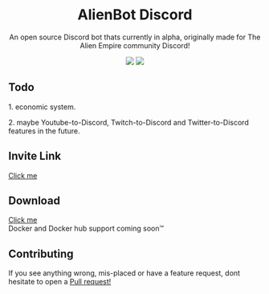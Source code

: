 <h1 align="center">AlienBot Discord</h1>     

<p align="center">An open source Discord bot thats currently in alpha, originally made for The Alien Empire community Discord!<p>     

<p align="center">      
  <img src="https://github.com/UFO-Studios/AlienBot-Discord/actions/workflows/pmd.yml/badge.svg" />     
  <img src="https://github.com/UFO-Studios/AlienBot-Discord/actions/workflows/docker-image.yml/badge.svg" />     
</p>      

<h2>Todo</h2>        

<p>
1. economic system.    
</p>
<p>
2. maybe Youtube-to-Discord, Twitch-to-Discord and Twitter-to-Discord features in the future.    
</p>

<h2>Invite Link</h2>    

<a href="https://thealiendoctor.com/AddAlienBot">Click me</a>    

<h2>Download</h2>    

<a href="https://github.com/UFO-Studios/AlienBot-Discord/archive/refs/heads/main.zip">Click me</a>    
Docker and Docker hub support coming soon™    

<h2>Contributing</h2>    

If you see anything wrong, mis-placed or have a feature request, dont hesitate to open a <a href="https://github.com/UFO-Studios/AlienBot-Discord/pulls">Pull request!</a>  
